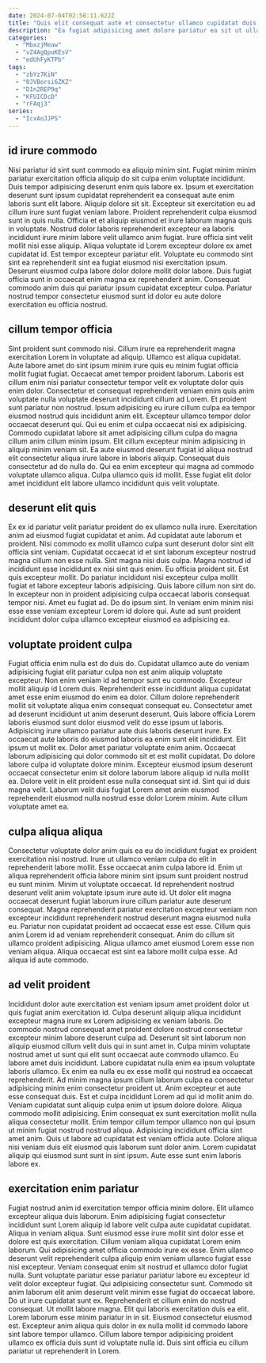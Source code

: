 ```yaml
---
date: 2024-07-04T02:58:11.622Z
title: "Quis elit consequat aute et consectetur ullamco cupidatat duis sit culpa magna non quis velit cillum."
description: "Ea fugiat adipisicing amet dolore pariatur ea sit ut ullamco elit aliquip eu incididunt. Ullamco incididunt ea veniam occaecat aliqua cillum sunt sit irure."
categories:
  - "MbxzjMeaw"
  - "vZ4AgQpuKEsV"
  - "edUhFyKTPb"
tags:
  - "zbYz7KiN"
  - "0JVBorsi6ZKZ"
  - "D1n2REP9q"
  - "KFUICDcD"
  - "rFAqj3"
series:
  - "IcxAoJJPS"
---
```



## id irure commodo

Nisi pariatur id sint sunt commodo ea aliquip minim sint. Fugiat minim minim pariatur exercitation officia aliquip do sit culpa enim voluptate incididunt. Duis tempor adipisicing deserunt enim quis labore ex. Ipsum et exercitation deserunt sunt ipsum cupidatat reprehenderit ea consequat aute enim laboris sunt elit labore. Aliquip dolore sit sit. Excepteur sit exercitation eu ad cillum irure sunt fugiat veniam labore. Proident reprehenderit culpa eiusmod sunt in quis nulla.
Officia et et aliquip eiusmod et irure laborum magna quis in voluptate. Nostrud dolor laboris reprehenderit excepteur ea laboris incididunt irure minim labore velit ullamco anim fugiat. Irure officia sint velit mollit nisi esse aliquip. Aliqua voluptate id Lorem excepteur dolore ex amet cupidatat id. Est tempor excepteur pariatur elit. Voluptate eu commodo sint sint ea reprehenderit sint ea fugiat eiusmod nisi exercitation ipsum.
Deserunt eiusmod culpa labore dolor dolore mollit dolor labore. Duis fugiat officia sunt in occaecat enim magna ex reprehenderit anim. Consequat commodo anim duis qui pariatur ipsum cupidatat excepteur culpa. Pariatur nostrud tempor consectetur eiusmod sunt id dolor eu aute dolore exercitation eu officia nostrud.

## cillum tempor officia

Sint proident sunt commodo nisi. Cillum irure ea reprehenderit magna exercitation Lorem in voluptate ad aliquip. Ullamco est aliqua cupidatat. Aute labore amet do sint ipsum minim irure quis eu minim fugiat officia mollit fugiat fugiat. Occaecat amet tempor proident laborum. Laboris est cillum enim nisi pariatur consectetur tempor velit ex voluptate dolor quis enim dolor.
Consectetur et consequat reprehenderit veniam enim quis anim voluptate nulla voluptate deserunt incididunt cillum ad Lorem. Et proident sunt pariatur non nostrud. Ipsum adipisicing eu irure cillum culpa ea tempor eiusmod nostrud quis incididunt anim elit. Excepteur ullamco tempor dolor occaecat deserunt qui. Qui eu enim et culpa occaecat nisi ex adipisicing.
Commodo cupidatat labore sit amet adipisicing cillum culpa do magna cillum anim cillum minim ipsum. Elit cillum excepteur minim adipisicing in aliquip minim veniam sit. Ea aute eiusmod deserunt fugiat id aliqua nostrud elit consectetur aliqua irure labore in laboris aliquip. Consequat duis consectetur ad do nulla do. Qui ea enim excepteur qui magna ad commodo voluptate ullamco aliqua. Culpa ullamco quis id mollit. Esse fugiat elit dolor amet incididunt elit labore ullamco incididunt quis velit voluptate.

## deserunt elit quis

Ex ex id pariatur velit pariatur proident do ex ullamco nulla irure. Exercitation anim ad eiusmod fugiat cupidatat et anim. Ad cupidatat aute laborum et proident. Nisi commodo ex mollit ullamco culpa sunt deserunt dolor sint elit officia sint veniam.
Cupidatat occaecat id et sint laborum excepteur nostrud magna cillum non esse nulla. Sint magna nisi duis culpa. Magna nostrud id incididunt esse incididunt ex nisi sint quis enim. Eu officia proident sit. Est quis excepteur mollit. Do pariatur incididunt nisi excepteur culpa mollit fugiat et labore excepteur laboris adipisicing.
Quis labore cillum non sint do. In excepteur non in proident adipisicing culpa occaecat laboris consequat tempor nisi. Amet eu fugiat ad. Do do ipsum sint. In veniam enim minim nisi esse esse veniam excepteur Lorem id dolore qui. Aute ad sunt proident incididunt dolor culpa ullamco excepteur eiusmod ea adipisicing ea.

## voluptate proident culpa

Fugiat officia enim nulla est do duis do. Cupidatat ullamco aute do veniam adipisicing fugiat elit pariatur culpa non est anim aliquip voluptate excepteur. Non enim veniam id ad tempor sunt eu commodo. Excepteur mollit aliquip id Lorem duis. Reprehenderit esse incididunt aliqua cupidatat amet esse enim eiusmod do enim ea dolor. Cillum dolore reprehenderit mollit sit voluptate aliqua enim consequat consequat eu. Consectetur amet ad deserunt incididunt ut anim deserunt deserunt.
Quis labore officia Lorem laboris eiusmod sunt dolor eiusmod velit do esse ipsum ut laboris. Adipisicing irure ullamco pariatur aute duis laboris deserunt irure. Ex occaecat aute laboris do eiusmod laboris ea enim sunt elit incididunt. Elit ipsum ut mollit ex. Dolor amet pariatur voluptate enim anim. Occaecat laborum adipisicing qui dolor commodo sit et est mollit cupidatat. Do dolore labore culpa id voluptate dolore minim. Excepteur eiusmod ipsum deserunt occaecat consectetur enim sit dolore laborum labore aliquip id nulla mollit ea.
Dolore velit in elit proident esse nulla consequat sint id. Sint qui id duis magna velit. Laborum velit duis fugiat Lorem amet anim eiusmod reprehenderit eiusmod nulla nostrud esse dolor Lorem minim. Aute cillum voluptate amet ea.

## culpa aliqua aliqua

Consectetur voluptate dolor anim quis ea eu do incididunt fugiat ex proident exercitation nisi nostrud. Irure ut ullamco veniam culpa do elit in reprehenderit labore mollit. Esse occaecat anim culpa labore id. Enim ut aliqua reprehenderit officia labore minim sint ipsum sunt proident nostrud eu sunt minim.
Minim ut voluptate occaecat. Id reprehenderit nostrud deserunt velit anim voluptate ipsum irure aute id. Ut dolor elit magna occaecat deserunt fugiat laborum irure cillum pariatur aute deserunt consequat. Magna reprehenderit pariatur exercitation excepteur veniam non excepteur incididunt reprehenderit nostrud deserunt magna eiusmod nulla eu. Pariatur non cupidatat proident ad occaecat esse est esse.
Cillum quis anim Lorem id ad veniam reprehenderit consequat. Anim do cillum sit ullamco proident adipisicing. Aliqua ullamco amet eiusmod Lorem esse non veniam aliqua. Aliqua occaecat est sint ea labore mollit culpa esse. Ad aliqua id aute commodo.

## ad velit proident

Incididunt dolor aute exercitation est veniam ipsum amet proident dolor ut quis fugiat anim exercitation id. Culpa deserunt aliquip aliqua incididunt excepteur magna irure ex Lorem adipisicing ex veniam laboris. Do commodo nostrud consequat amet proident dolore nostrud consectetur excepteur minim labore deserunt culpa ad. Deserunt sit sint laborum non aliquip eiusmod cillum velit duis qui in sunt amet in. Culpa minim voluptate nostrud amet ut sunt qui elit sunt occaecat aute commodo ullamco. Eu labore amet duis incididunt.
Labore cupidatat nulla enim ea ipsum voluptate laboris ullamco. Ex enim ea nulla eu ex esse mollit qui nostrud ea occaecat reprehenderit. Ad minim magna ipsum cillum laborum culpa ea consectetur adipisicing minim enim consectetur proident ut. Anim excepteur et aute esse consequat duis. Est et culpa incididunt Lorem ad qui id mollit anim do. Veniam cupidatat sunt aliquip culpa enim ut ipsum dolore dolore. Aliqua commodo mollit adipisicing.
Enim consequat ex sunt exercitation mollit nulla aliqua consectetur mollit. Enim tempor cillum tempor ullamco non qui ipsum ut minim fugiat nostrud nostrud aliqua. Adipisicing incididunt officia sint amet anim. Quis ut labore ad cupidatat est veniam officia aute. Dolore aliqua nisi veniam duis elit eiusmod quis laborum sunt dolor anim. Lorem cupidatat aliquip qui eiusmod sunt sunt in sint ipsum. Aute esse sunt enim laboris labore ex.

## exercitation enim pariatur

Fugiat nostrud anim id exercitation tempor officia minim dolore. Elit ullamco excepteur aliqua duis laborum. Enim adipisicing fugiat consectetur incididunt sunt Lorem aliquip id labore velit culpa aute cupidatat cupidatat. Aliqua in veniam aliqua. Sunt eiusmod esse irure mollit sint dolor esse et dolore est quis exercitation. Cillum veniam aliqua cupidatat Lorem enim laborum.
Qui adipisicing amet officia commodo irure ex esse. Enim ullamco deserunt velit reprehenderit culpa aliquip enim veniam ullamco fugiat esse nisi excepteur. Veniam consequat enim sit nostrud et ullamco dolor fugiat nulla. Sunt voluptate pariatur esse pariatur pariatur labore eu excepteur id velit dolor excepteur fugiat. Qui adipisicing consectetur sunt. Commodo sit anim laborum elit anim deserunt velit minim esse fugiat do occaecat labore. Do ut irure cupidatat sunt ex. Reprehenderit et cillum enim do nostrud consequat.
Ut mollit labore magna. Elit qui laboris exercitation duis ea elit. Lorem laborum esse minim pariatur in in sit. Eiusmod consectetur eiusmod est. Excepteur anim aliqua quis dolor in ex nulla mollit id commodo labore sint labore tempor ullamco. Cillum labore tempor adipisicing proident ullamco ex officia duis sunt id voluptate nulla id. Duis sint officia eu cillum pariatur ut reprehenderit in Lorem.

